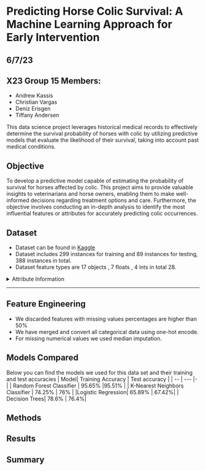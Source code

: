 # Predicting Horse Colic Survival: A Machine Learning Approach for Early Intervention
## 6/7/23 
## X23 Group 15 Members:
- Andrew Kassis
- Christian Vargas
- Deniz Erisgen
- Tiffany Andersen

This data science project leverages historical medical records to effectively determine the survival probability of horses with colic by utilizing predictive models that evaluate the likelihood of their survival, taking into account past medical conditions.

## Objective
To develop a predictive model capable of estimating the probability of survival for horses affected by colic. This project aims to provide valuable insights to veterinarians and horse owners, enabling them to make well-informed decisions regarding treatment options and care. Furthermore, the objective involves conducting an in-depth analysis to identify the most influential features or attributes for accurately predicting colic occurrences.

## Dataset
- Dataset can be found in [Kaggle](https://www.kaggle.com/datasets/uciml/horse-colic)
- Dataset includes 299 instances for training and 89 instances for testing, 388 instances in total.
- Dataset feature types are 17 objects , 7 floats , 4 ints in total 28. 


<details>
 <summary> Attribute Information</summary>

     1:  surgery?
     - 1 = Yes, it had surgery
     - 2 = It was treated without surgery

     2:  Age 
     - 1 = Adult horse
     - 2 = Young (< 6 months)

     3:  Hospital Number (dropped)
     - numeric id
     - the case number assigned to the horse (may not be unique if the horse is treated > 1 time)

     4:  rectal temperature
     - linear
     - in degrees celsius.
     - An elevated temp may occur due to infection.
     - temperature may be reduced when the animal is in late shock
     - normal temp is 37.8
     - this parameter will usually change as the problem progresses eg. may start out normal, then become elevated because of the lesion, passing back through the normal range as the horse goes into shock

     5:  pulse 
     - linear
     - the heart rate in beats per minute
     - is a reflection of the heart condition: 30 -40 is normal for adults
     - rare to have a lower than normal rate although athletic horses may have a rate of 20-25
     - animals with painful lesions or suffering from circulatory shock may have an elevated heart rate

     6:  respiratory rate
     - linear
     - normal rate is 8 to 10
     - usefulness is doubtful due to the great fluctuations

     7:  temperature of extremities
     - a subjective indication of peripheral circulation
     - possible values:
          - 1 = Normal
          - 2 = Warm
          - 3 = Cool
          - 4 = Cold
     - cool to cold extremities indicate possible shock
     - hot extremities should correlate with an elevated rectal temp.

     8:  peripheral pulse
     - subjective
     - possible values are:
          -  1 = normal
          -  2 = increased
          -  3 = reduced
          -  4 = absent
     - normal or increased p.p. are indicative of adequate circulation
               while reduced or absent indicate poor perfusion

     9:  mucous membranes
     - a subjective measurement of colour
     - possible values are:
          - 1 = normal pink
          - 2 = bright pink
          - 3 = pale pink
          - 4 = pale cyanotic
          - 5 = bright red / injected
          - 6 = dark cyanotic
     - 1 and 2 probably indicate a normal or slightly increased circulation
     - 3 may occur in early shock
     - 4 and 6 are indicative of serious circulatory compromise
     - 5 is more indicative of a septicemia

     10: capillary refill time
     - a clinical judgement. The longer the refill, the poorer the
               circulation
     - possible values
          -  1 = < 3 seconds
          -  2 = >= 3 seconds

     11: pain - a subjective judgement of the horse's pain level
     - possible values:
          - 1 = alert, no pain
          - 2 = depressed
          - 3 = intermittent mild pain
          - 4 = intermittent severe pain
          - 5 = continuous severe pain
     - should NOT be treated as a ordered or discrete variable!
     - In general, the more painful, the more likely it is to require surgery
     - prior treatment of pain may mask the pain level to some extent

     12: peristalsis                              
     - an indication of the activity in the horse's gut. As the gut
               becomes more distended or the horse becomes more toxic, the
               activity decreases
     - possible values:
          - 1 = hypermotile
          - 2 = normal
          - 3 = hypomotile
          - 4 = absent

     13: abdominal distension
     - An IMPORTANT parameter.
     - possible values
          - 1 = none
          - 2 = slight
          - 3 = moderate
          - 4 = severe
     - an animal with abdominal distension is likely to be painful and
               have reduced gut motility.
     - a horse with severe abdominal distension is likely to require
               surgery just tio relieve the pressure

     14: nasogastric tube
     - this refers to any gas coming out of the tube
     - possible values:
          - 1 = none
          - 2 = slight
          - 3 = significant
     - a large gas cap in the stomach is likely to give the horse
               discomfort

     15: nasogastric reflux
     - possible values
          - 1 = none
          - 2 = > 1 liter
          - 3 = < 1 liter
     - the greater amount of reflux, the more likelihood that there is some serious obstruction to the fluid passage from the rest of the intestine

     16: nasogastric reflux PH
     - linear
     - scale is from 0 to 14 with 7 being neutral
     - normal values are in the 3 to 4 range

     17: rectal examination - feces
     - possible values
          - 1 = normal
          - 2 = increased
          - 3 = decreased
          - 4 = absent
     - absent feces probably indicates an obstruction

     18: abdomen
     - possible values
          - 1 = normal
          - 2 = other
          - 3 = firm feces in the large intestine
          - 4 = distended small intestine
          - 5 = distended large intestine
     - 3 is probably an obstruction caused by a mechanical impaction
               and is normally treated medically
     - 4 and 5 indicate a surgical lesion

     19: packed cell volume
     - linear
     - the # of red cells by volume in the blood
     - normal range is 30 to 50. The level rises as the circulation
               becomes compromised or as the animal becomes dehydrated.

     20: total protein
     - linear
     - normal values lie in the 6-7.5 (gms/dL) range
     - the higher the value the greater the dehydration

     21: abdominocentesis appearance
     - a needle is put in the horse's abdomen and fluid is obtained from the abdominal cavity
     - possible values:
          - 1 = clear
          - 2 = cloudy
          - 3 = serosanguinous
     - normal fluid is clear while cloudy or serosanguinous indicates a compromised gut

     22: abdomcentesis total protein
     - linear
     - the higher the level of protein the more likely it is to have a compromised gut. Values are in gms/dL

     23: outcome (TARGET)
     - what eventually happened to the horse?
     - possible values:
          - 1 = lived
          - 2 = died
          - 3 = was euthanized

     24: surgical lesion?
     - retrospectively, was the problem (lesion) surgical?
     - all cases are either operated upon or autopsied so that this value and the lesion type are always known
     - possible values:
          - 1 = Yes
          - 2 = No

     25, 26, 27: type of lesion
     - first number is site of lesion
          - 1 = gastric
          - 2 = sm intestine
          - 3 = lg colon
          - 4 = lg colon and cecum
          - 5 = cecum
          - 6 = transverse colon
          - 7 = retum/descending colon
          - 8 = uterus
          - 9 = bladder
          - 11 = all intestinal sites
          - 00 = none
     - second number is type
          - 1 = simple
          - 2 = strangulation
          - 3 = inflammation
          - 4 = other
     - third number is subtype
          - 1 = mechanical
          - 2 = paralytic
          - 0 = n/a
     - fourth number is specific code
          - 1 = obturation
          - 2 = intrinsic
          - 3 = extrinsic
          - 4 = adynamic
          - 5 = volvulus/torsion
          - 6 = intussuption
          - 7 = thromboembolic
          - 8 = hernia
          - 9 = lipoma/slenic incarceration
          - 10 = displacement
          - 0 = n/a

     28: cp_data
     - is pathology data present for this case?
          - 1 = Yes
          - 2 = No
     - this variable is of no significance since pathology data is not included or collected for these cases

</details>

---

## Feature Engineering
- We discarded features with missing values percentages are higher than 50%
- We have merged and convert all categorical data using one-hot encode.
- For missing numerical values we used median imputation.

## Models Compared 
Below you can find the models we used for this data set and their training and test accuracies
| Model| Training Accuracy | Test accuracy |
| -- | --- |- | 
| Random Forest Classifier | 95.65% |95.51% |
|  K-Nearest Neighbors Classifier   | 74.25% | 76% |
|Logistic Regression| 65.89% | 67.42%|
| Decision Trees| 78.6% | 76.4%|

## Methods 

## Results 

## Summary
